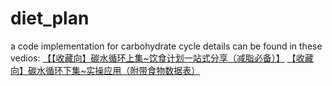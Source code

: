 # diet_plan
a code implementation for carbohydrate cycle
details can be found in these vedios:
[【【收藏向】碳水循环上集~饮食计划一站式分享（减脂必备）】](https://www.bilibili.com/video/BV1Gh411479A?share_source=copy_web&vd_source=ae8d2eedcd517d0e9c2867527843773b)
[【收藏向】碳水循环下集~实操应用（附带食物数据表）](https://www.bilibili.com/video/BV1Di4y1o7KF?share_source=copy_web&vd_source=ae8d2eedcd517d0e9c2867527843773b)
